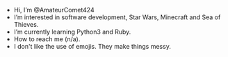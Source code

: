- Hi, I’m @AmateurComet424
- I’m interested in software development, Star Wars, Minecraft and Sea of Thieves.
- I’m currently learning Python3 and Ruby.
- How to reach me (n/a).
- I don't like the use of emojis. They make things messy.

<!---
AmateurComet424/AmateurComet424 is a ✨ special ✨ repository because its `README.md` (this file) appears on your GitHub profile.
You can click the Preview link to take a look at your changes.
--->

